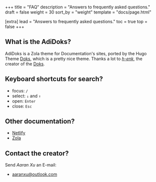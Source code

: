 +++
title = "FAQ"
description = "Answers to frequently asked questions."
draft = false
weight = 30
sort_by = "weight"
template = "docs/page.html"

[extra]
lead = "Answers to frequently asked questions."
toc = true
top = false
+++

## What is the AdiDoks?

AdiDoks is a Zola theme for Documentation's sites, ported by the Hugo Theme
[Doks](https://getdoks.org), which is a pretty nice theme. Thanks a lot to 
[*h-enk*](https://github.com/h-enk), the creator of the [Doks](https://getdoks.org).

## Keyboard shortcuts for search?

- focus: `/`
- select: `↓` and `↑`
- open: `Enter`
- close: `Esc`

## Other documentation?

- [Netlify](https://docs.netlify.com/)
- [Zola](https://www.getzola.org/documentation/getting-started/overview/)

## Contact the creator?

Send *Aaran Xu* an E-mail:

- <aaranxu@outlook.com>
